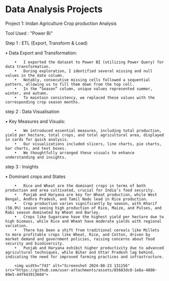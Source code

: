 
# Data Analysis Projects

Project 1: Inidan Agriculture Crop production Analysis

Tool Used :  "Power Bi"

Step 1 : ETL (Export, Transform & Load)
  
  • Data Export and Transformation:

        •	I exported the dataset to Power BI (utilizing Power Query) for data transformation.
        •	During exploration, I identified several missing and null values in the date column.
        •	Notably, consecutive missing cells followed a sequential pattern, allowing us to fill them down from the top cell.
        •	In the “Season” column, unique values represented summer, winter, and autumn.
        •	To maintain consistency, we replaced these values with the corresponding crop season months.


step 2 : Data Visualisation

 • Key Measures and Visuals:
    
        •	We introduced essential measures, including total production, yield per hectare, total crops, and total agricultural area, displayed in cards for quick analysis.
        •	Our visualizations included slicers, line charts, pie charts, bar charts, and text boxes.
        •	We thoughtfully arranged these visuals to enhance understanding and insights.


step 3 : Insights
 
 • Dominant crops and States
 
        •	Rice and Wheat are the dominant crops in terms of both production and area cultivated, crucial for India’s food security.
        •	Punjab and Haryana are key for Wheat production, while West Bengal, Andhra Pradesh, and Tamil Nadu lead in Rice production.
        •	Crop production varies significantly by season, with Kharif (58.9%) season seeing high production of Rice, Maize, and Pulses, and Rabi season dominated by Wheat and Barley.
        •	Crops like Sugarcane have the highest yield per hectare due to high biomass, while Rice and Wheat have moderate yields with regional variation.
        •	There has been a shift from traditional cereals like Millets to more profitable crops like Wheat, Rice, and Cotton, driven by market demand and government policies, raising concerns about food security and biodiversity.
        •	Punjab and Haryana exhibit higher productivity due to advanced agricultural techniques, while Bihar and Uttar Pradesh lag behind, indicating the need for improved farming practices and infrastructure.

        <img width="743" alt="Screenshot 2024-08-23 131156" src="https://github.com/user-attachments/assets/85683dc0-1e8a-4880-89e5-44f943913604">
